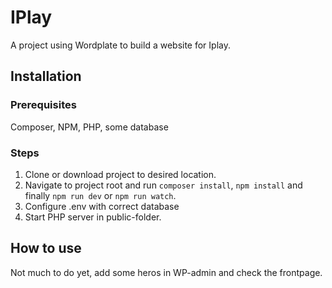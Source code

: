 # IPlay

A project using Wordplate to build a website for Iplay.

## Installation
### Prerequisites
Composer, NPM, PHP, some database

### Steps
1. Clone or download project to desired location.
2. Navigate to project root and run `composer install`, `npm install` and finally `npm run dev` or `npm run watch`.
3. Configure .env with correct database
4. Start PHP server in public-folder.


## How to use
Not much to do yet, add some heros in WP-admin and check the frontpage.
